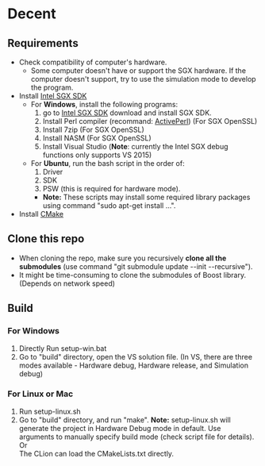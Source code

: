 # Decent


## Requirements
- Check compatibility of computer's hardware. 
  - Some computer doesn't have or support the SGX hardware. If the computer doesn't support, try to use the simulation mode to develop the program.
- Install [Intel SGX SDK](https://software.intel.com/en-us/sgx-sdk/download)
  - For **Windows**, install the following programs:
    1. go to [Intel SGX SDK](https://software.intel.com/en-us/sgx-sdk/download) download and install SGX SDK.
    2. Install Perl compiler (recommand: [ActivePerl](https://www.activestate.com/activeperl/downloads)) (For SGX OpenSSL)
    3. Install 7zip (For SGX OpenSSL)
    4. Install NASM (For SGX OpenSSL)
    5. Install Visual Studio (**Note**: currently the Intel SGX debug functions only supports VS 2015)
  - For **Ubuntu**, run the bash script in the order of: 
    1. Driver
    2. SDK
    3. PSW (this is required for hardware mode).
    - **Note:** These scripts may install some required library packages using command "sudo apt-get install ...".
- Install [CMake](https://cmake.org/download/)

## Clone this repo
- When cloning the repo, make sure you recursively __**clone all the submodules**__ (use command "git submodule update --init --recursive"). 
- It might be time-consuming to clone the submodules of Boost library. (Depends on network speed)

## Build
### For Windows
1. Directly Run setup-win.bat
2. Go to "build" directory, open the VS solution file. (In VS, there are three modes available - Hardware debug, Hardware release, and Simulation debug)

### For Linux or Mac
1. Run setup-linux.sh
2. Go to "build" directory, and run "make".
**Note:** setup-linux.sh will generate the project in Hardware Debug mode in default. Use arguments to manually specify build mode (check script file for details).
Or \
The CLion can load the CMakeLists.txt directly.
